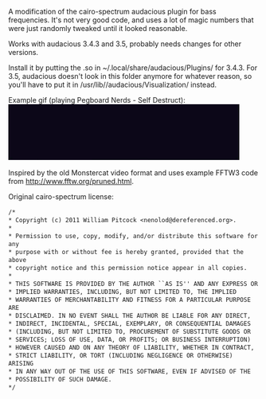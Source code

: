 A modification of the cairo-spectrum audacious plugin for bass frequencies.
It's not very good code, and uses a lot of magic numbers that were just randomly tweaked until it looked reasonable.

Works with audacious 3.4.3 and 3.5, probably needs changes for other versions.
 
Install it by putting the .so in ~/.local/share/audacious/Plugins/ for 3.4.3.
For 3.5, audacious doesn't look in this folder anymore for whatever reason, so
you'll have to put it in /usr/lib/<arch>/audacious/Visualization/ instead.

Example gif (playing Pegboard Nerds - Self Destruct):    
![Screenshot](screenshot.gif)

Inspired by the old Monstercat video format and uses example FFTW3 code from 
http://www.fftw.org/pruned.html.

Original cairo-spectrum license:
```
/*
* Copyright (c) 2011 William Pitcock <nenolod@dereferenced.org>.
*
* Permission to use, copy, modify, and/or distribute this software for any
* purpose with or without fee is hereby granted, provided that the above
* copyright notice and this permission notice appear in all copies.
*
* THIS SOFTWARE IS PROVIDED BY THE AUTHOR ``AS IS'' AND ANY EXPRESS OR
* IMPLIED WARRANTIES, INCLUDING, BUT NOT LIMITED TO, THE IMPLIED
* WARRANTIES OF MERCHANTABILITY AND FITNESS FOR A PARTICULAR PURPOSE ARE
* DISCLAIMED. IN NO EVENT SHALL THE AUTHOR BE LIABLE FOR ANY DIRECT,
* INDIRECT, INCIDENTAL, SPECIAL, EXEMPLARY, OR CONSEQUENTIAL DAMAGES
* (INCLUDING, BUT NOT LIMITED TO, PROCUREMENT OF SUBSTITUTE GOODS OR
* SERVICES; LOSS OF USE, DATA, OR PROFITS; OR BUSINESS INTERRUPTION)
* HOWEVER CAUSED AND ON ANY THEORY OF LIABILITY, WHETHER IN CONTRACT,
* STRICT LIABILITY, OR TORT (INCLUDING NEGLIGENCE OR OTHERWISE) ARISING
* IN ANY WAY OUT OF THE USE OF THIS SOFTWARE, EVEN IF ADVISED OF THE
* POSSIBILITY OF SUCH DAMAGE.
*/
```
